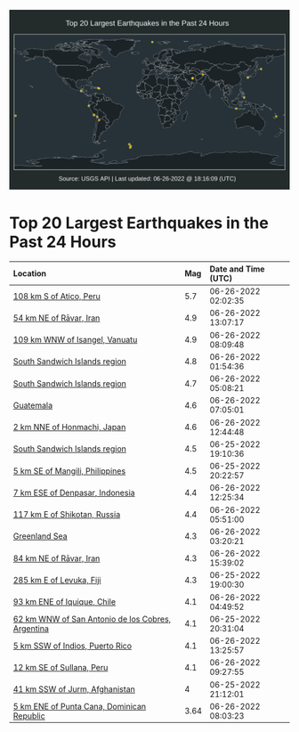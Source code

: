 ![Map](./map.png)

# Top 20 Largest Earthquakes in the Past 24 Hours

| Location | Mag | Date and Time (UTC) |
|:---|:---|:---|
| [108 km S of Atico, Peru](https://earthquake.usgs.gov/earthquakes/eventpage/us7000hk9n) | 5.7 | 06-26-2022 02:02:35 |
| [54 km NE of Rāvar, Iran](https://earthquake.usgs.gov/earthquakes/eventpage/us7000hkdl) | 4.9 | 06-26-2022 13:07:17 |
| [109 km WNW of Isangel, Vanuatu](https://earthquake.usgs.gov/earthquakes/eventpage/us7000hkc6) | 4.9 | 06-26-2022 08:09:48 |
| [South Sandwich Islands region](https://earthquake.usgs.gov/earthquakes/eventpage/us7000hk9p) | 4.8 | 06-26-2022 01:54:36 |
| [South Sandwich Islands region](https://earthquake.usgs.gov/earthquakes/eventpage/us7000hkbc) | 4.7 | 06-26-2022 05:08:21 |
| [Guatemala](https://earthquake.usgs.gov/earthquakes/eventpage/us7000hkby) | 4.6 | 06-26-2022 07:05:01 |
| [2 km NNE of Honmachi, Japan](https://earthquake.usgs.gov/earthquakes/eventpage/us7000hkdf) | 4.6 | 06-26-2022 12:44:48 |
| [South Sandwich Islands region](https://earthquake.usgs.gov/earthquakes/eventpage/us7000hk85) | 4.5 | 06-25-2022 19:10:36 |
| [5 km SE of Mangili, Philippines](https://earthquake.usgs.gov/earthquakes/eventpage/us7000hk8i) | 4.5 | 06-25-2022 20:22:57 |
| [7 km ESE of Denpasar, Indonesia](https://earthquake.usgs.gov/earthquakes/eventpage/us7000hkde) | 4.4 | 06-26-2022 12:25:34 |
| [117 km E of Shikotan, Russia](https://earthquake.usgs.gov/earthquakes/eventpage/us7000hkbf) | 4.4 | 06-26-2022 05:51:00 |
| [Greenland Sea](https://earthquake.usgs.gov/earthquakes/eventpage/us7000hkaf) | 4.3 | 06-26-2022 03:20:21 |
| [84 km NE of Rāvar, Iran](https://earthquake.usgs.gov/earthquakes/eventpage/us7000hkeg) | 4.3 | 06-26-2022 15:39:02 |
| [285 km E of Levuka, Fiji](https://earthquake.usgs.gov/earthquakes/eventpage/us7000hk84) | 4.3 | 06-25-2022 19:00:30 |
| [93 km ENE of Iquique, Chile](https://earthquake.usgs.gov/earthquakes/eventpage/us7000hkay) | 4.1 | 06-26-2022 04:49:52 |
| [62 km WNW of San Antonio de los Cobres, Argentina](https://earthquake.usgs.gov/earthquakes/eventpage/us7000hk8j) | 4.1 | 06-25-2022 20:31:04 |
| [5 km SSW of Indios, Puerto Rico](https://earthquake.usgs.gov/earthquakes/eventpage/pr2022177001) | 4.1 | 06-26-2022 13:25:57 |
| [12 km SE of Sullana, Peru](https://earthquake.usgs.gov/earthquakes/eventpage/us7000hkci) | 4.1 | 06-26-2022 09:27:55 |
| [41 km SSW of Jurm, Afghanistan](https://earthquake.usgs.gov/earthquakes/eventpage/us7000hk8p) | 4 | 06-25-2022 21:12:01 |
| [5 km ENE of Punta Cana, Dominican Republic](https://earthquake.usgs.gov/earthquakes/eventpage/pr2022177000) | 3.64 | 06-26-2022 08:03:23 |
